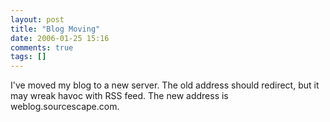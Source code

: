 ```yaml
---
layout: post
title: "Blog Moving"
date: 2006-01-25 15:16
comments: true
tags: []
---
```

I've moved my blog to a new server. The old address should redirect, but it may wreak havoc with RSS feed. The new address is weblog.sourcescape.com.